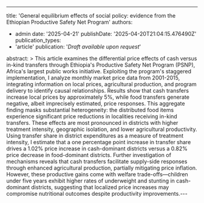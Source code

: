 ---
title: 'General equilibrium effects of social policy: evidence from the Ethiopian Productive Safety Net Program'
authors:
  - admin
date: '2025-04-21'
publishDate: '2025-04-20T21:04:15.476490Z'
publication_types:
  - 'article'
publication: '*Draft available upon request*'

abstract: >
This article examines the differential price effects of cash versus in-kind transfers through Ethiopia's Productive Safety Net Program (PSNP), Africa's largest public works initiative. Exploiting the program's staggered implementation, I analyze monthly market price data from 2001-2015, integrating information on local prices, agricultural production, and program delivery to identify causal relationships.
Results show that cash transfers increase local prices by approximately 5\%, while food transfers generate negative, albeit imprecisely estimated, price responses. This aggregate finding masks substantial heterogeneity: the distributed food items experience significant price reductions in localities receiving in-kind transfers. These effects are most pronounced in districts with higher treatment intensity, geographic isolation, and lower agricultural productivity. Using transfer share in district expenditures as a measure of treatment intensity, I estimate that a one percentage point increase in transfer share drives a 1.02\% price increase in cash-dominant districts versus a 0.82\% price decrease in food-dominant districts. Further investigation of mechanisms reveals that cash transfers facilitate supply-side responses through enhanced agricultural production, partially mitigating price inflation. However, these productive gains come with welfare trade-offs—children under five years exhibit higher rates of underweight and stunting in cash-dominant districts, suggesting that localized price increases may compromise nutritional outcomes despite productivity improvements.---
